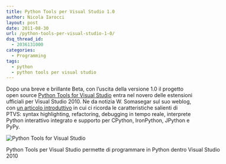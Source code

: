 ```yaml
---
title: Python Tools per Visual Studio 1.0
author: Nicola Iarocci
layout: post
date: 2011-08-30
url: /python-tools-per-visual-studio-1-0/
dsq_thread_id:
  - 2036131000
categories:
  - Programming
tags:
  - python
  - python tools per visual studio
---
```

Dopo una breve e brillante Beta, con l&#8217;uscita della versione 1.0 il progetto open source <a title="Python Tools for Visual Studio" href="http://pytools.codeplex.com/" target="_blank">Python Tools for Visual Studio</a> entra nel novero delle estensioni ufficiali per Visual Studio 2010. Ne da notizia W. Somasegar sul suo weblog, con <a title="Python Tools for Visual Studio" href="http://blogs.msdn.com/b/somasegar/archive/2011/08/29/python-tools-for-visual-studio.aspx" target="_blank">un articolo introduttivo</a> in cui ci ricorda le caratteristiche salienti di PTVS: syntax highlighting, refactoring, debugging in tempo reale, interprete Python interattivo integrato e supporto per CPython, IronPython, JPython e PyPy. <!--more-->

<div id="attachment_3270" style="width: 578px" class="wp-caption aligncenter">
  <img class="size-full wp-image-3270" title="Python Tools for Visual Studio" src="http://i0.wp.com/nicolaiarocci.com/wp-content/uploads/pythontools.jpg?fit=525%2C441" alt="Python Tools for Visual Studio" srcset="http://i0.wp.com/nicolaiarocci.com/wp-content/uploads/pythontools.jpg?w=568 568w, http://i0.wp.com/nicolaiarocci.com/wp-content/uploads/pythontools.jpg?resize=150%2C125 150w, http://i0.wp.com/nicolaiarocci.com/wp-content/uploads/pythontools.jpg?resize=300%2C251 300w, http://i0.wp.com/nicolaiarocci.com/wp-content/uploads/pythontools.jpg?resize=357%2C300 357w" sizes="(max-width: 525px) 100vw, 525px" data-recalc-dims="1" />
  
  <p class="wp-caption-text">
    Python Tools per Visual Studio permette di programmare in Python dentro Visual Studio 2010
  </p>
</div>


 [1]: http://nicolaiarocci.com/python-tools-per-visual-studio-2010/
